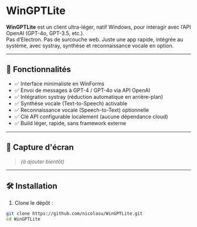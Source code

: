 
#  WinGPTLite

**WinGPTLite** est un client ultra-léger, natif Windows, pour interagir avec l’API OpenAI (GPT-4o, GPT-3.5, etc.).  
Pas d’Electron. Pas de surcouche web. Juste une app rapide, intégrée au système, avec systray, synthèse et reconnaissance vocale en option.

---

## 🚀 Fonctionnalités

- ✅ Interface minimaliste en WinForms
- ✅ Envoi de messages à GPT-4 / GPT-4o via API OpenAI
- ✅ Intégration systray (réduction automatique en arrière-plan)
- ✅ Synthèse vocale (Text-to-Speech) activable
- ✅ Reconnaissance vocale (Speech-to-Text) optionnelle
- ✅ Clé API configurable localement (aucune dépendance cloud)
- ✅ Build léger, rapide, sans framework externe

---

## 📸 Capture d'écran

> *(à ajouter bientôt)*

---

## 🛠️ Installation

1. Clone le dépôt :

```bash
git clone https://github.com/nicolasu/WinGPTLite.git
cd WinGPTLite
